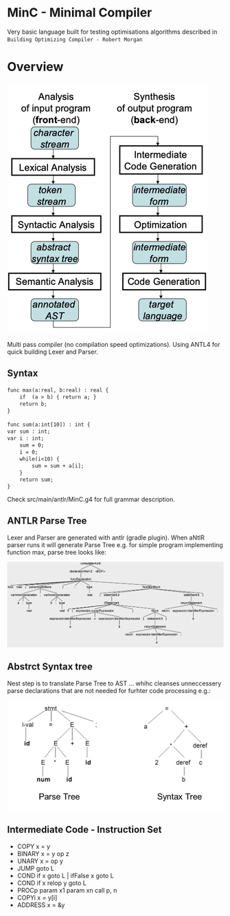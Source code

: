 # MinC - Minimal Compiler

Very basic language built for testing optimisations algorithms described in `Building Optimizing Compiler - Robert Morgan`


# Overview

<img src="https://raw.githubusercontent.com/zpasal/minc/master/assets/passes.png?sanitize=true&raw=true" />


Multi pass compiler (no compilation speed optimizations). Using ANTL4 for quick building Lexer and Parser.

## Syntax

```
func max(a:real, b:real) : real {
    if  (a > b) { return a; }
    return b;
}

func sum(a:int[10]) : int {
var sum : int;
var i : int;
    sum = 0;
    i = 0;
    while(i<10) {
        sum = sum + a[i];
    }
    return sum;
}
```

Check src/main/antlr/MinC.g4 for full grammar description.

## ANTLR Parse Tree

Lexer and Parser are generated with antlr (gradle plugin). When aNtlR parser runs it will generate Parse Tree e.g. for simple program implementing function max, parse tree looks like: 

<img src="https://raw.githubusercontent.com/zpasal/minc/master/assets/parseTree.png?sanitize=true&raw=true" />


## Abstrct Syntax tree

Nest step is to translate Parse Tree to AST ... whihc cleanses unneccessery parse declarations that are not needed for furhter code processing e.g.:

<img src="https://raw.githubusercontent.com/zpasal/minc/master/assets/parsetreeast.png?sanitize=true&raw=true" />


## Intermediate Code - Instruction Set

* COPY      x = y
* BINARY    x = y op z
* UNARY     x = op y
* JUMP      goto L
* COND      if x goto L  |  ifFalse x goto L
* COND      if x relop y goto L
* PROCp     param x1
            param xn
            call p, n
* COPYi     x = y[i]
* ADDRESS   x = &y



